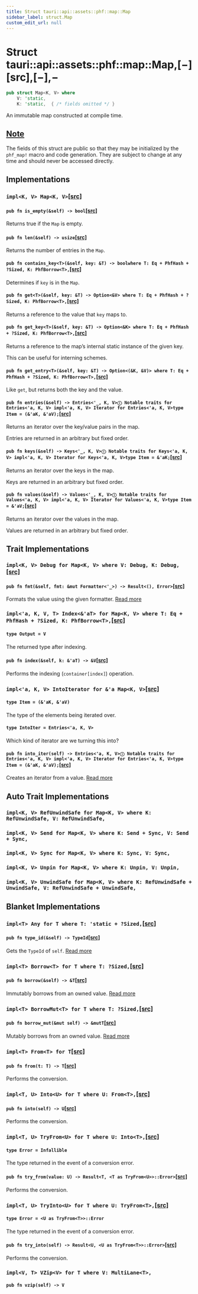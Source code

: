 ```yaml
---
title: Struct tauri::api::assets::phf::map::Map
sidebar_label: struct.Map
custom_edit_url: null
---
```


# Struct tauri::api::assets::phf::map::Map,\[−]\[src],\[−],−

```rs
pub struct Map<K, V> where
    V: 'static,
    K: 'static,  { /* fields omitted */ }
```

An immutable map constructed at compile time.

## [Note](/docs/api/rust/tauri/about:blank#note)

The fields of this struct are public so that they may be initialized by the `phf_map!` macro and code generation. They are subject to change at any time and should never be accessed directly.

## Implementations

### `impl<K, V> Map<K, V>`[\[src\]](https://docs.rs/phf/0.9/src/phf/map.rs.html#47-134 "goto source code")

#### `pub fn is_empty(&self) -> bool`[\[src\]](https://docs.rs/phf/0.9/src/phf/map.rs.html#49 "goto source code")

Returns true if the `Map` is empty.

#### `pub fn len(&self) -> usize`[\[src\]](https://docs.rs/phf/0.9/src/phf/map.rs.html#54 "goto source code")

Returns the number of entries in the `Map`.

#### `pub fn contains_key<T>(&self, key: &T) -> boolwhere T: Eq + PhfHash + ?Sized, K: PhfBorrow<T>,`[\[src\]](https://docs.rs/phf/0.9/src/phf/map.rs.html#59-62 "goto source code")

Determines if `key` is in the `Map`.

#### `pub fn get<T>(&self, key: &T) -> Option<&V> where T: Eq + PhfHash + ?Sized, K: PhfBorrow<T>,`[\[src\]](https://docs.rs/phf/0.9/src/phf/map.rs.html#68-71 "goto source code")

Returns a reference to the value that `key` maps to.

#### `pub fn get_key<T>(&self, key: &T) -> Option<&K> where T: Eq + PhfHash + ?Sized, K: PhfBorrow<T>,`[\[src\]](https://docs.rs/phf/0.9/src/phf/map.rs.html#80-83 "goto source code")

Returns a reference to the map’s internal static instance of the given key.

This can be useful for interning schemes.

#### `pub fn get_entry<T>(&self, key: &T) -> Option<(&K, &V)> where T: Eq + PhfHash + ?Sized, K: PhfBorrow<T>,`[\[src\]](https://docs.rs/phf/0.9/src/phf/map.rs.html#89-92 "goto source code")

Like `get`, but returns both the key and the value.

#### `pub fn entries(&self) -> Entries<'_, K, V>ⓘ Notable traits for Entries<'a, K, V> impl<'a, K, V> Iterator for Entries<'a, K, V>type Item = (&'aK, &'aV);`[\[src\]](https://docs.rs/phf/0.9/src/phf/map.rs.html#111 "goto source code")

Returns an iterator over the key/value pairs in the map.

Entries are returned in an arbitrary but fixed order.

#### `pub fn keys(&self) -> Keys<'_, K, V>ⓘ Notable traits for Keys<'a, K, V> impl<'a, K, V> Iterator for Keys<'a, K, V>type Item = &'aK;`[\[src\]](https://docs.rs/phf/0.9/src/phf/map.rs.html#120 "goto source code")

Returns an iterator over the keys in the map.

Keys are returned in an arbitrary but fixed order.

#### `pub fn values(&self) -> Values<'_, K, V>ⓘ Notable traits for Values<'a, K, V> impl<'a, K, V> Iterator for Values<'a, K, V>type Item = &'aV;`[\[src\]](https://docs.rs/phf/0.9/src/phf/map.rs.html#129 "goto source code")

Returns an iterator over the values in the map.

Values are returned in an arbitrary but fixed order.

## Trait Implementations

### `impl<K, V> Debug for Map<K, V> where V: Debug, K: Debug,`[\[src\]](https://docs.rs/phf/0.9/src/phf/map.rs.html#25-33 "goto source code")

#### `pub fn fmt(&self, fmt: &mut Formatter<'_>) -> Result<(), Error>`[\[src\]](https://docs.rs/phf/0.9/src/phf/map.rs.html#30 "goto source code")

Formats the value using the given formatter. [Read more](https://doc.rust-lang.org/nightly/core/fmt/trait.Debug.html#tymethod.fmt)

### `impl<'a, K, V, T> Index<&'aT> for Map<K, V> where T: Eq + PhfHash + ?Sized, K: PhfBorrow<T>,`[\[src\]](https://docs.rs/phf/0.9/src/phf/map.rs.html#35-45 "goto source code")

#### `type Output = V`

The returned type after indexing.

#### `pub fn index(&self, k: &'aT) -> &V`[\[src\]](https://docs.rs/phf/0.9/src/phf/map.rs.html#42 "goto source code")

Performs the indexing (`container[index]`) operation.

### `impl<'a, K, V> IntoIterator for &'a Map<K, V>`[\[src\]](https://docs.rs/phf/0.9/src/phf/map.rs.html#136-143 "goto source code")

#### `type Item = (&'aK, &'aV)`

The type of the elements being iterated over.

#### `type IntoIter = Entries<'a, K, V>`

Which kind of iterator are we turning this into?

#### `pub fn into_iter(self) -> Entries<'a, K, V>ⓘ Notable traits for Entries<'a, K, V> impl<'a, K, V> Iterator for Entries<'a, K, V>type Item = (&'aK, &'aV);`[\[src\]](https://docs.rs/phf/0.9/src/phf/map.rs.html#140 "goto source code")

Creates an iterator from a value. [Read more](https://doc.rust-lang.org/nightly/core/iter/traits/collect/trait.IntoIterator.html#tymethod.into_iter)

## Auto Trait Implementations

### `impl<K, V> RefUnwindSafe for Map<K, V> where K: RefUnwindSafe, V: RefUnwindSafe,`

### `impl<K, V> Send for Map<K, V> where K: Send + Sync, V: Send + Sync,`

### `impl<K, V> Sync for Map<K, V> where K: Sync, V: Sync,`

### `impl<K, V> Unpin for Map<K, V> where K: Unpin, V: Unpin,`

### `impl<K, V> UnwindSafe for Map<K, V> where K: RefUnwindSafe + UnwindSafe, V: RefUnwindSafe + UnwindSafe,`

## Blanket Implementations

### `impl<T> Any for T where T: 'static + ?Sized,`[\[src\]](https://doc.rust-lang.org/nightly/src/core/any.rs.html#131-135 "goto source code")

#### `pub fn type_id(&self) -> TypeId`[\[src\]](https://doc.rust-lang.org/nightly/src/core/any.rs.html#132 "goto source code")

Gets the `TypeId` of `self`. [Read more](https://doc.rust-lang.org/nightly/core/any/trait.Any.html#tymethod.type_id)

### `impl<T> Borrow<T> for T where T: ?Sized,`[\[src\]](https://doc.rust-lang.org/nightly/src/core/borrow.rs.html#208-213 "goto source code")

#### `pub fn borrow(&self) -> &T`[\[src\]](https://doc.rust-lang.org/nightly/src/core/borrow.rs.html#210 "goto source code")

Immutably borrows from an owned value. [Read more](https://doc.rust-lang.org/nightly/core/borrow/trait.Borrow.html#tymethod.borrow)

### `impl<T> BorrowMut<T> for T where T: ?Sized,`[\[src\]](https://doc.rust-lang.org/nightly/src/core/borrow.rs.html#216-220 "goto source code")

#### `pub fn borrow_mut(&mut self) -> &mutT`[\[src\]](https://doc.rust-lang.org/nightly/src/core/borrow.rs.html#217 "goto source code")

Mutably borrows from an owned value. [Read more](https://doc.rust-lang.org/nightly/core/borrow/trait.BorrowMut.html#tymethod.borrow_mut)

### `impl<T> From<T> for T`[\[src\]](https://doc.rust-lang.org/nightly/src/core/convert/mod.rs.html#544-548 "goto source code")

#### `pub fn from(t: T) -> T`[\[src\]](https://doc.rust-lang.org/nightly/src/core/convert/mod.rs.html#545 "goto source code")

Performs the conversion.

### `impl<T, U> Into<U> for T where U: From<T>,`[\[src\]](https://doc.rust-lang.org/nightly/src/core/convert/mod.rs.html#533-540 "goto source code")

#### `pub fn into(self) -> U`[\[src\]](https://doc.rust-lang.org/nightly/src/core/convert/mod.rs.html#537 "goto source code")

Performs the conversion.

### `impl<T, U> TryFrom<U> for T where U: Into<T>,`[\[src\]](https://doc.rust-lang.org/nightly/src/core/convert/mod.rs.html#581-590 "goto source code")

#### `type Error = Infallible`

The type returned in the event of a conversion error.

#### `pub fn try_from(value: U) -> Result<T, <T as TryFrom<U>>::Error>`[\[src\]](https://doc.rust-lang.org/nightly/src/core/convert/mod.rs.html#587 "goto source code")

Performs the conversion.

### `impl<T, U> TryInto<U> for T where U: TryFrom<T>,`[\[src\]](https://doc.rust-lang.org/nightly/src/core/convert/mod.rs.html#567-576 "goto source code")

#### `type Error = <U as TryFrom<T>>::Error`

The type returned in the event of a conversion error.

#### `pub fn try_into(self) -> Result<U, <U as TryFrom<T>>::Error>`[\[src\]](https://doc.rust-lang.org/nightly/src/core/convert/mod.rs.html#573 "goto source code")

Performs the conversion.

### `impl<V, T> VZip<V> for T where V: MultiLane<T>,`

#### `pub fn vzip(self) -> V`
